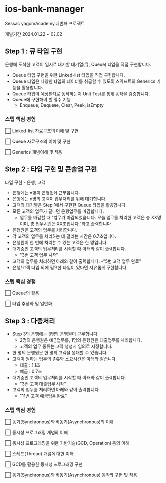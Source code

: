 # ios-bank-manager
Sessac yagomAcademy 네번째 프로젝트

개발기간 2024.01.22 ~ 02.02

## Step 1 : 큐 타입 구현
은행에 도착한 고객이 임시로 대기할 대기열(큐, Queue) 타입을 직접 구현합니다.

- Queue 타입 구현을 위한 Linked-list 타입을 직접 구현합니다.
- Queue 타입은 다양한 타입의 데이터를 취급할 수 있도록 스위프트의 Generics 기능을 활용합니다.
- Queue 타입이 예상한대로 동작하는지 Unit Test를 통해 동작을 검증합니다.
- Queue에 구현해야 할 필수 기능
  - Enqueue, Dequeue, Clear, Peek, isEmpty

### 스텝 핵심 경험
⬜️ Linked-list 자료구조의 이해 및 구현

⬜️ Queue 자료구조의 이해 및 구현

⬜️ Generics 개념이해 및 적용


## Step 2 : 타입 구현 및 콘솔앱 구현 
타입 구현 - 은행, 고객
- 은행에는 n명의 은행원이 근무합니다.
- 은행에는 n명의 고객이 업무처리를 위해 대기합니다.
- 고객의 대기열은 Step 1에서 구현한 Queue 타입을 활용합니다.
- 모든 고객의 업무가 끝나면 은행업무를 마감합니다.
  - 업무를 마감할 때 "업무가 마감되었습니다. 오늘 업무를 처리한 고객은 총 XX명이며, 총 업무시간은 XX초입니다."라고 출력합니다.
- 은행원은 고객의 업무를 처리합니다.
- 각 고객의 업무를 처리하는 데 걸리는 시간은 0.7초입니다.
- 은행원이 한 번에 처리할 수 있는 고객은 한 명입니다.
- 대기중인 고객의 업무처리를 시작할 때 아래와 같이 출력합니다.
  - "3번 고객 업무 시작"
- 고객의 업무를 처리하면 아래와 같이 출력합니다.
  -"5번 고객 업무 완료"
- 은행/고객 타입 외에 필요한 타입이 있다면 자유롭게 구현합니다

### 스텝 핵심 경험
⬜️ Queue의 활용

⬜️ 타입 추상화 및 일반화

## Step 3 : 다중처리
- Step 3의 은행에는 3명의 은행원이 근무합니다.
    - 2명의 은행원은 예금업무를, 1명의 은행원은 대출업무를 처리합니다.
    - 고객의 업무 종류는 고객 생성시 임의로 지정합니다.
- 한 명의 은행원은 한 명의 고객을 응대할 수 있습니다.
- 고객이 원하는 업무의 종류와 소요시간은 아래와 같습니다.
    - 대출 : 1.1초
    - 예금 : 0.7초
- 대기중인 고객의 업무처리를 시작할 때 아래와 같이 출력합니다.
    - "3번 고객 대출업무 시작"
- 고객의 업무를 처리하면 아래와 같이 출력합니다.
    - "11번 고객 예금업무 완료"

### 스텝 핵심 경험
⬜️ 동기(Synchronous)와 비동기(Asynchronous)의 이해

⬜️ 동시성 프로그래밍 개념의 이해

⬜️ 동시성 프로그래밍을 위한 기반기술(GCD, Operation) 등의 이해

⬜️ 스레드(Thread) 개념에 대한 이해

⬜️ GCD를 활용한 동시성 프로그래밍 구현

⬜️ 동기(Synchronous)와 비동기(Asynchronous) 동작의 구현 및 적용









